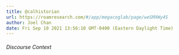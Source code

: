 ```yaml
---
title: @calhistorian
url: https://roamresearch.com/#/app/megacoglab/page/weSMXWy4S
author: Joel Chan
date: Fri Sep 10 2021 13:56:10 GMT-0400 (Eastern Daylight Time)
---
```




###### Discourse Context


